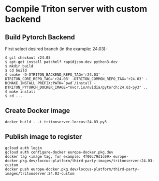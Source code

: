 # Compile Triton server with custom backend

## Build Pytorch Backend

First select desired branch (in the example: 24.03):

```
$ git checkout r24.03
$ apt-get install patchelf rapidjson-dev python3-dev
$ mkdir build
$ cd build
$ cmake -D-DTRITON_BACKEND_REPO_TAG='r24.03' -DTRITON_CORE_REPO_TAG='r24.03' -DTRITON_COMMON_REPO_TAG='r24.03' -DCMAKE_INSTALL_PREFIX:PATH=`pwd`/install -DTRITON_PYTORCH_DOCKER_IMAGE="nvcr.io/nvidia/pytorch:24.03-py3" ..
$ make install
$ cd ...
```

## Create Docker image

```
docker build . -t tritonserver-loccus:24.03-py3
```

## Publish image to register

```
gcloud auth login
gcloud auth configure-docker europe-docker.pkg.dev
docker tag <image tag, for example: 4f00c79d1c09> europe-docker.pkg.dev/loccus-platform/third-party-images/tritonserver:24.03-custom
docker push europe-docker.pkg.dev/loccus-platform/third-party-images/tritonserver:24.03-custom


